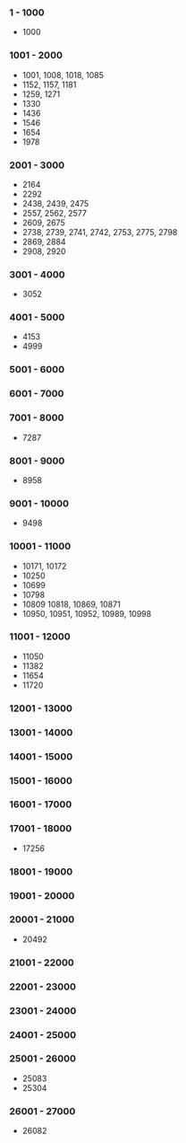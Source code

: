 ### 1 - 1000
- 1000

### 1001 - 2000
- 1001, 1008, 1018, 1085
- 1152, 1157, 1181
- 1259, 1271
- 1330
- 1436
- 1546
- 1654
- 1978

### 2001 - 3000
- 2164
- 2292
- 2438, 2439, 2475
- 2557, 2562, 2577
- 2609, 2675
- 2738, 2739, 2741, 2742, 2753, 2775, 2798
- 2869, 2884
- 2908, 2920

### 3001 - 4000
- 3052

### 4001 - 5000
- 4153
- 4999

### 5001 - 6000

### 6001 - 7000

### 7001 - 8000
- 7287

### 8001 - 9000
- 8958 

### 9001 - 10000
- 9498

### 10001 - 11000
- 10171, 10172
- 10250
- 10699
- 10798
- 10809 10818, 10869, 10871
- 10950, 10951, 10952, 10989, 10998

### 11001 - 12000
- 11050
- 11382
- 11654
- 11720

### 12001 - 13000

### 13001 - 14000

### 14001 - 15000

### 15001 - 16000

### 16001 - 17000

### 17001 - 18000
- 17256

### 18001 - 19000

### 19001 - 20000

### 20001 - 21000
- 20492

### 21001 - 22000

### 22001 - 23000

### 23001 - 24000

### 24001 - 25000

### 25001 - 26000
- 25083
- 25304

### 26001 - 27000
- 26082
